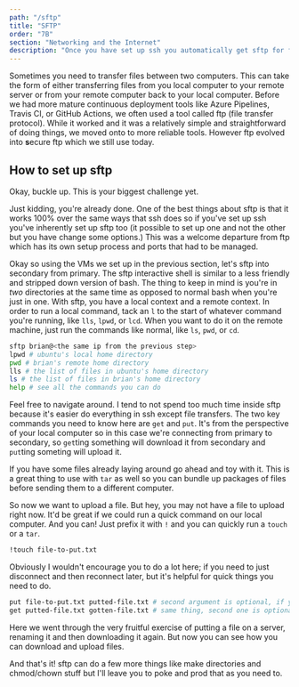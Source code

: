 ```yaml
---
path: "/sftp"
title: "SFTP"
order: "7B"
section: "Networking and the Internet"
description: "Once you have set up ssh you automatically get sftp for free! sftp allows you to securely transfers files to and from a remote machine to your local machine."
---
```


Sometimes you need to transfer files between two computers. This can take the form of either transferring files from you local computer to your remote server or from your remote computer back to your local computer. Before we had more mature continuous deployment tools like Azure Pipelines, Travis CI, or GitHub Actions, we often used a tool called ftp (file transfer protocol). While it worked and it was a relatively simple and straightforward of doing things, we moved onto to more reliable tools. However ftp evolved into **s**ecure ftp which we still use today.

## How to set up sftp

Okay, buckle up. This is your biggest challenge yet.

Just kidding, you're already done. One of the best things about sftp is that it works 100% over the same ways that ssh does so if you've set up ssh you've inherently set up sftp too (it possible to set up one and not the other but you have change some options.) This was a welcome departure from ftp which has its own setup process and ports that had to be managed.

Okay so using the VMs we set up in the previous section, let's sftp into secondary from primary. The sftp interactive shell is similar to a less friendly and stripped down version of bash. The thing to keep in mind is you're in _two_ directories at the same time as opposed to normal bash when you're just in one. With sftp, you have a local context and a remote context. In order to run a local command, tack an `l` to the start of whatever command you're running, like `lls`, `lpwd`, or `lcd`. When you want to do it on the remote machine, just run the commands like normal, like `ls`, `pwd`, or `cd`.

```bash
sftp brian@<the same ip from the previous step>
lpwd # ubuntu's local home directory
pwd # brian's remote home directory
lls # the list of files in ubuntu's home directory
ls # the list of files in brian's home directory
help # see all the commands you can do
```

Feel free to navigate around. I tend to not spend too much time inside sftp because it's easier do everything in ssh except file transfers. The two key commands you need to know here are `get` and `put`. It's from the perspective of your local computer so in this case we're connecting from primary to secondary, so `get`ting something will download it from secondary and `put`ting someting will upload it.

If you have some files already laying around go ahead and toy with it. This is a great thing to use with `tar` as well so you can bundle up packages of files before sending them to a different computer.

So now we want to upload a file. But hey, you may not have a file to upload right now. It'd be great if we could run a quick command on our local computer. And you can! Just prefix it with `!` and you can quickly run a `touch` or a `tar`.

```bash
!touch file-to-put.txt
```

Obviously I wouldn't encourage you to do a lot here; if you need to just disconnect and then reconnect later, but it's helpful for quick things you need to do.

```bash
put file-to-put.txt putted-file.txt # second argument is optional, if you omit it'll just use the same name
get putted-file.txt gotten-file.txt # same thing, second one is optional
```

Here we went through the very fruitful exercise of putting a file on a server, renaming it and then downloading it again. But now you can see how you can download and upload files.

And that's it! sftp can do a few more things like make directories and chmod/chown stuff but I'll leave you to poke and prod that as you need to.
